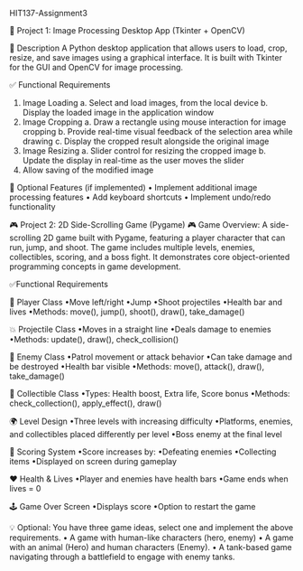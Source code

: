 HIT137-Assignment3

📁 Project 1: Image Processing Desktop App (Tkinter + OpenCV)

🎯 Description
A Python desktop application that allows users to load, crop, resize, and save images using a graphical interface. It is built with Tkinter for the GUI and OpenCV for image processing.

✅ Functional Requirements
1. Image Loading
a. Select and load images, from the local device
b. Display the loaded image in the application window
2. Image Cropping
a. Draw a rectangle using mouse interaction for image cropping
b. Provide real-time visual feedback of the selection area while drawing
c. Display the cropped result alongside the original image
3. Image Resizing
a. Slider control for resizing the cropped image
b. Update the display in real-time as the user moves the slider
4. Allow saving of the modified image

🔧 Optional Features (if implemented)
• Implement additional image processing features
• Add keyboard shortcuts
• Implement undo/redo functionality



🎮 Project 2: 2D Side-Scrolling Game (Pygame)
🎮 Game Overview:
A side-scrolling 2D game built with Pygame, featuring a player character that can run, jump, and shoot. The game includes multiple levels, enemies, collectibles, scoring, and a boss fight. It demonstrates core object-oriented programming concepts in game development.

✅Functional Requirements

👤 Player Class
•Move left/right
•Jump
•Shoot projectiles
•Health bar and lives
•Methods: move(), jump(), shoot(), draw(), take_damage()

💥 Projectile Class
•Moves in a straight line
•Deals damage to enemies
•Methods: update(), draw(), check_collision()

👾 Enemy Class
•Patrol movement or attack behavior
•Can take damage and be destroyed
•Health bar visible
•Methods: move(), attack(), draw(), take_damage()

🧺 Collectible Class
•Types: Health boost, Extra life, Score bonus
•Methods: check_collection(), apply_effect(), draw()

🌍 Level Design
•Three levels with increasing difficulty
•Platforms, enemies, and collectibles placed differently per level
•Boss enemy at the final level

🧮 Scoring System
•Score increases by:
•Defeating enemies
•Collecting items
•Displayed on screen during gameplay

❤️ Health & Lives
•Player and enemies have health bars
•Game ends when lives = 0

🕹️ Game Over Screen
•Displays score
•Option to restart the game



💡 Optional:
You have three game ideas, select one and implement the above requirements.
• A game with human-like characters (hero, enemy)
• A game with an animal (Hero) and human characters (Enemy).
• A tank-based game navigating through a battlefield to engage with enemy tanks.
